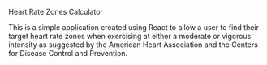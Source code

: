Heart Rate Zones Calculator


This is a simple application created using React to allow a user to find their target heart rate zones when exercising at either a moderate or vigorous intensity as suggested by the American Heart Association and the Centers for Disease Control and Prevention.
